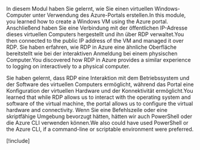 <span data-ttu-id="48a1d-101">In diesem Modul haben Sie gelernt, wie Sie einen virtuellen Windows-Computer unter Verwendung des Azure-Portals erstellen.</span><span class="sxs-lookup"><span data-stu-id="48a1d-101">In this module, you learned how to create a Windows VM using the Azure portal.</span></span> <span data-ttu-id="48a1d-102">Anschließend haben Sie eine Verbindung mit der öffentlichen IP-Adresse dieses virtuellen Computers hergestellt und ihn über RDP verwaltet.</span><span class="sxs-lookup"><span data-stu-id="48a1d-102">You then connected to the public IP address of the VM and managed it over RDP.</span></span> <span data-ttu-id="48a1d-103">Sie haben erfahren, wie RDP in Azure eine ähnliche Oberfläche bereitstellt wie bei der interaktiven Anmeldung bei einem physischen Computer.</span><span class="sxs-lookup"><span data-stu-id="48a1d-103">You discovered how RDP in Azure provides a similar experience to logging on interactively to a physical computer.</span></span>

<span data-ttu-id="48a1d-104">Sie haben gelernt, dass RDP eine Interaktion mit dem Betriebssystem und der Software des virtuellen Computers ermöglicht, während das Portal eine Konfiguration der virtuellen Hardware und der Konnektivität ermöglicht.</span><span class="sxs-lookup"><span data-stu-id="48a1d-104">You learned that while RDP allows us to interact with the operating system and software of the virtual machine, the portal allows us to configure the virtual hardware and connectivity.</span></span> <span data-ttu-id="48a1d-105">Wenn Sie eine Befehlszeile oder eine skriptfähige Umgebung bevorzugt hätten, hätten wir auch PowerShell oder die Azure CLI verwenden können.</span><span class="sxs-lookup"><span data-stu-id="48a1d-105">We also could have used PowerShell or the Azure CLI, if a command-line or scriptable environment were preferred.</span></span>

<!-- Cleanup sandbox -->
[!include[](../../../includes/azure-sandbox-cleanup.md)]
